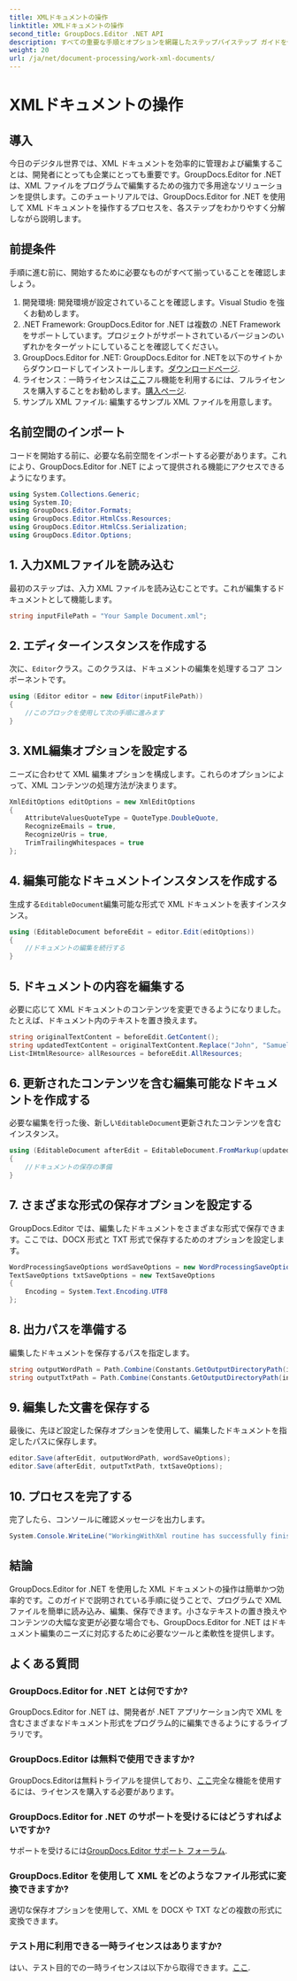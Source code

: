 ```yaml
---
title: XMLドキュメントの操作
linktitle: XMLドキュメントの操作
second_title: GroupDocs.Editor .NET API
description: すべての重要な手順とオプションを網羅したステップバイステップ ガイドを使用して、GroupDocs.Editor for .NET を使用して XML ドキュメントを効率的に編集する方法を学びます。
weight: 20
url: /ja/net/document-processing/work-xml-documents/
---
```


# XMLドキュメントの操作

## 導入
今日のデジタル世界では、XML ドキュメントを効率的に管理および編集することは、開発者にとっても企業にとっても重要です。GroupDocs.Editor for .NET は、XML ファイルをプログラムで編集するための強力で多用途なソリューションを提供します。このチュートリアルでは、GroupDocs.Editor for .NET を使用して XML ドキュメントを操作するプロセスを、各ステップをわかりやすく分解しながら説明します。
## 前提条件
手順に進む前に、開始するために必要なものがすべて揃っていることを確認しましょう。
1. 開発環境: 開発環境が設定されていることを確認します。Visual Studio を強くお勧めします。
2. .NET Framework: GroupDocs.Editor for .NET は複数の .NET Framework をサポートしています。プロジェクトがサポートされているバージョンのいずれかをターゲットにしていることを確認してください。
3.  GroupDocs.Editor for .NET: GroupDocs.Editor for .NETを以下のサイトからダウンロードしてインストールします。[ダウンロードページ](https://releases.groupdocs.com/editor/net/).
4. ライセンス：一時ライセンスは[ここ](https://purchase.groupdocs.com/temporary-license/)フル機能を利用するには、フルライセンスを購入することをお勧めします。[購入ページ](https://purchase.groupdocs.com/buy).
5. サンプル XML ファイル: 編集するサンプル XML ファイルを用意します。
## 名前空間のインポート
コードを開始する前に、必要な名前空間をインポートする必要があります。これにより、GroupDocs.Editor for .NET によって提供される機能にアクセスできるようになります。
```csharp
using System.Collections.Generic;
using System.IO;
using GroupDocs.Editor.Formats;
using GroupDocs.Editor.HtmlCss.Resources;
using GroupDocs.Editor.HtmlCss.Serialization;
using GroupDocs.Editor.Options;
```
## 1. 入力XMLファイルを読み込む
最初のステップは、入力 XML ファイルを読み込むことです。これが編集するドキュメントとして機能します。
```csharp
string inputFilePath = "Your Sample Document.xml";
```
## 2. エディターインスタンスを作成する
次に、`Editor`クラス。このクラスは、ドキュメントの編集を処理するコア コンポーネントです。
```csharp
using (Editor editor = new Editor(inputFilePath))
{
    //このブロックを使用して次の手順に進みます
}
```
## 3. XML編集オプションを設定する
ニーズに合わせて XML 編集オプションを構成します。これらのオプションによって、XML コンテンツの処理方法が決まります。
```csharp
XmlEditOptions editOptions = new XmlEditOptions
{
    AttributeValuesQuoteType = QuoteType.DoubleQuote,
    RecognizeEmails = true,
    RecognizeUris = true,
    TrimTrailingWhitespaces = true
};
```
## 4. 編集可能なドキュメントインスタンスを作成する
生成する`EditableDocument`編集可能な形式で XML ドキュメントを表すインスタンス。
```csharp
using (EditableDocument beforeEdit = editor.Edit(editOptions))
{
    //ドキュメントの編集を続行する
}
```
## 5. ドキュメントの内容を編集する
必要に応じて XML ドキュメントのコンテンツを変更できるようになりました。たとえば、ドキュメント内のテキストを置き換えます。
```csharp
string originalTextContent = beforeEdit.GetContent();
string updatedTextContent = originalTextContent.Replace("John", "Samuel");
List<IHtmlResource> allResources = beforeEdit.AllResources;
```
## 6. 更新されたコンテンツを含む編集可能なドキュメントを作成する
必要な編集を行った後、新しい`EditableDocument`更新されたコンテンツを含むインスタンス。
```csharp
using (EditableDocument afterEdit = EditableDocument.FromMarkup(updatedTextContent, allResources))
{
    //ドキュメントの保存の準備
}
```
## 7. さまざまな形式の保存オプションを設定する
GroupDocs.Editor では、編集したドキュメントをさまざまな形式で保存できます。ここでは、DOCX 形式と TXT 形式で保存するためのオプションを設定します。
```csharp
WordProcessingSaveOptions wordSaveOptions = new WordProcessingSaveOptions(WordProcessingFormats.Docx);
TextSaveOptions txtSaveOptions = new TextSaveOptions
{
    Encoding = System.Text.Encoding.UTF8
};
```
## 8. 出力パスを準備する
編集したドキュメントを保存するパスを指定します。
```csharp
string outputWordPath = Path.Combine(Constants.GetOutputDirectoryPath(inputFilePath), Path.GetFileNameWithoutExtension(inputFilePath) + ".docx");
string outputTxtPath = Path.Combine(Constants.GetOutputDirectoryPath(inputFilePath), Path.GetFileNameWithoutExtension(inputFilePath) + ".txt");
```
## 9. 編集した文書を保存する
最後に、先ほど設定した保存オプションを使用して、編集したドキュメントを指定したパスに保存します。
```csharp
editor.Save(afterEdit, outputWordPath, wordSaveOptions);
editor.Save(afterEdit, outputTxtPath, txtSaveOptions);
```
## 10. プロセスを完了する
完了したら、コンソールに確認メッセージを出力します。
```csharp
System.Console.WriteLine("WorkingWithXml routine has successfully finished");
```
## 結論
GroupDocs.Editor for .NET を使用した XML ドキュメントの操作は簡単かつ効率的です。このガイドで説明されている手順に従うことで、プログラムで XML ファイルを簡単に読み込み、編集、保存できます。小さなテキストの置き換えやコンテンツの大幅な変更が必要な場合でも、GroupDocs.Editor for .NET はドキュメント編集のニーズに対応するために必要なツールと柔軟性を提供します。
## よくある質問
### GroupDocs.Editor for .NET とは何ですか?
GroupDocs.Editor for .NET は、開発者が .NET アプリケーション内で XML を含むさまざまなドキュメント形式をプログラム的に編集できるようにするライブラリです。
### GroupDocs.Editor は無料で使用できますか?
 GroupDocs.Editorは無料トライアルを提供しており、[ここ](https://releases.groupdocs.com/)完全な機能を使用するには、ライセンスを購入する必要があります。
### GroupDocs.Editor for .NET のサポートを受けるにはどうすればよいですか?
サポートを受けるには[GroupDocs.Editor サポート フォーラム](https://forum.groupdocs.com/c/editor/20).
### GroupDocs.Editor を使用して XML をどのようなファイル形式に変換できますか?
適切な保存オプションを使用して、XML を DOCX や TXT などの複数の形式に変換できます。
### テスト用に利用できる一時ライセンスはありますか?
はい、テスト目的での一時ライセンスは以下から取得できます。[ここ](https://purchase.groupdocs.com/temporary-license/).